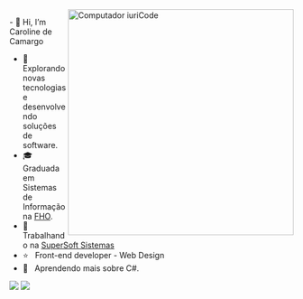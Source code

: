 

<!---
CaahCamargo/CaahCamargo is a ✨ special ✨ repository because its `README.md` (this file) appears on your GitHub profile.
You can click the Preview link to take a look at your changes.
--->

<img src="https://raw.githubusercontent.com/MicaelliMedeiros/micaellimedeiros/master/image/computer-illustration.png" min-width="400px" max-width="400px" width="400px" align="right" alt="Computador iuriCode">

<p align="left"> 
- 👋 Hi, I’m Caroline de Camargo
  
- 🤔 &nbsp; Explorando novas tecnologias e desenvolvendo soluções de software.
- 🎓 &nbsp; Graduada em Sistemas de Informação na <a href="http://www.uniararas.br/">FHO</a>.
- 💼 &nbsp; Trabalhando na <a href="https://www.supersoft.com.br/">SuperSoft Sistemas</a>
- ⭐ &nbsp; Front-end developer - Web Design 
- 🌱 &nbsp; Aprendendo mais sobre C#.

</p>

<!-- <p align="left">
  - 👀 I’m interested in  PHP, Laravel , JS
  <code><img height="32" src="https://raw.githubusercontent.com/github/explore/80688e429a7d4ef2fca1e82350fe8e3517d3494d/topics/react/react.png" alt="React"/></code>
</p> -->

<!-- <p align="left">
  💼 Ferramentas: <strong>Coloque as suas ferramentas de trabalho.</strong>
</p>

<p align="left">
  💌 Aqui vai uma mensagem para entrar em contato com você: ⤵️
</p>
 -->
<p align="left">

  <a href="https://www.linkedin.com/in/caroline-camargo-b5b1bb197/" alt="Linkedin">
  <img src="https://img.shields.io/badge/-Linkedin-0e76a8?style=flat-square&logo=Linkedin&logoColor=white&link=LINK-DO-SEU-LINKEDIN" /></a>

  <a href="https://www.instagram.com/caah._.camargo/" alt="Instagram">
  <img src="https://img.shields.io/badge/-Instagram-DF0174?style=flat-square&labelColor=DF0174&logo=instagram&logoColor=white&link=LINK-DO-SEU-INSTAGRAM"/></a>
</p>  
